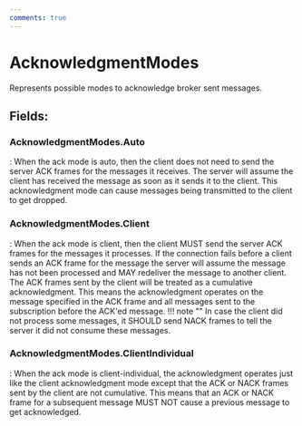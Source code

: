 ```yaml
---
comments: true
---
```

# AcknowledgmentModes

Represents possible modes to acknowledge broker sent messages. 

## **Fields**:
### **AcknowledgmentModes.Auto**
: When the ack mode is auto, then the client does not need to send the server ACK frames for the messages it receives.  The server will assume the client has received the message as soon as it sends it to the client.  This acknowledgment mode can cause messages being transmitted to the client to get dropped. 
### **AcknowledgmentModes.Client**
: When the ack mode is client, then the client MUST send the server ACK frames for the messages it processes.  If the connection fails before a client sends an ACK frame for the message the server will assume the message has not been processed and MAY redeliver the message to another client.  The ACK frames sent by the client will be treated as a cumulative acknowledgment. This means the acknowledgment operates on the message specified in the ACK frame and all messages sent to the subscription before the ACK'ed message. 
	!!! note ""
		In case the client did not process some messages, it SHOULD send NACK frames to tell the server it did not consume these messages.

### **AcknowledgmentModes.ClientIndividual**
: When the ack mode is client-individual, the acknowledgment operates just like the client acknowledgment mode except that the ACK or NACK frames sent by the client are not cumulative.  This means that an ACK or NACK frame for a subsequent message MUST NOT cause a previous message to get acknowledged. 